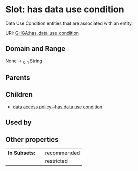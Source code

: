 
# Slot: has data use condition


Data Use Condition entities that are associated with an entity.

URI: [GHGA:has_data_use_condition](https://w3id.org/GHGA/has_data_use_condition)


## Domain and Range

None &#8594;  <sub>0..1</sub> [String](types/String.md)

## Parents


## Children

 *  [data access policy➞has data use condition](data_access_policy_has_data_use_condition.md)

## Used by


## Other properties

|  |  |  |
| --- | --- | --- |
| **In Subsets:** | | recommended |
|  | | restricted |

